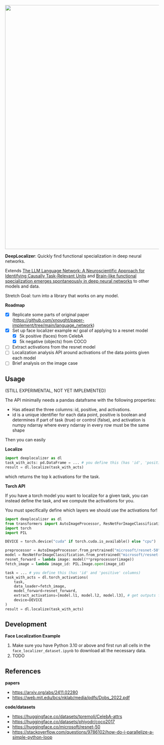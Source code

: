 <img src="https://github.com/user-attachments/assets/b00dc021-8e31-44be-9a69-ba33ed8054c6" width="800px">

**DeepLocalizer**: Quickly find functional specialization in deep neural networks. 

Extends [The LLM Language Network: A Neuroscientific Approach for Identifying Causally Task-Relevant Units](https://arxiv.org/abs/2411.02280) and [Brain-like functional specialization emerges spontaneously in deep neural networks](https://web.mit.edu/bcs/nklab/media/pdfs/Dobs_2022.pdf) to other models and data.

Stretch Goal: turn into a library that works on any model. 

**Roadmap**

- [x] Replicate some parts of original paper (https://github.com/xnought/paper-implement/tree/main/language_network)
- [x] Set up face localizer example w/ goal of applying to a resnet model
	- [x] 5k positive (faces) from CelebA
	- [x] 5k negative (objects) from COCO
- [ ] Extract activations from the resnet model
- [ ] Localization analysis API around activations of the data points given each model
- [ ] Brief analysis on the image case

## Usage

(STILL EXPERIMENTAL, NOT YET IMPLEMENTED)

The API minimally needs a pandas dataframe with the following properties:
- Has atleast the three columns: id, positive, and activations.
- id is a unique identifier for each data point, positive is boolean and determines if part of task (true) or control (false), and activation is numpy ndarray where every ndarray in every row must be the same shape

Then you can easily

**Localize**

```python
import deeplocalizer as dl
task_with_acts: pd.DataFrame = ... # you define this (has 'id', 'positive', and 'activations' as columns)
result = dl.localize(task_with_acts)
```

which returns the top k activations for the task.

**Torch API**

If you have a torch model you want to localize for a given task, you can instead define the task, and we compute the activations for you.

You must specifically define which layers we should use the activations for!

```python
import deeplocalizer as dl
from transformers import AutoImageProcessor, ResNetForImageClassification
import torch
import PIL

DEVICE = torch.device("cuda" if torch.cuda.is_available() else "cpu")

preprocessor = AutoImageProcessor.from_pretrained("microsoft/resnet-50")
model = ResNetForImageClassification.from_pretrained("microsoft/resnet-50")
resnet_forward = lambda image: model(**preprocessor(image))
fetch_image = lambda image_id: PIL.Image.open(image_id)

task = ... # you define this (has 'id' and 'positive' columns)
task_with_acts = dl.torch_activations(
	task, 
	data_loader=fetch_image,
	model_forward=resnet_forward,
	extract_activations=[model.l1, model.l2, model.l3], # get outputs from l1, l2, and l3 as activations
	device=DEVICE
)
result = dl.localize(task_with_acts)
```

## Development

**Face Localization Example**

1. Make sure you have Python 3.10 or above and first run all cells in the `face_localizer_dataset.ipynb` to download all the necessary data.
2. TODO

## References

**papers**
- https://arxiv.org/abs/2411.02280
- https://web.mit.edu/bcs/nklab/media/pdfs/Dobs_2022.pdf

**code/datasets**
- https://huggingface.co/datasets/tpremoli/CelebA-attrs
- https://huggingface.co/datasets/phiyodr/coco2017
- https://huggingface.co/microsoft/resnet-50
- https://stackoverflow.com/questions/9786102/how-do-i-parallelize-a-simple-python-loop
